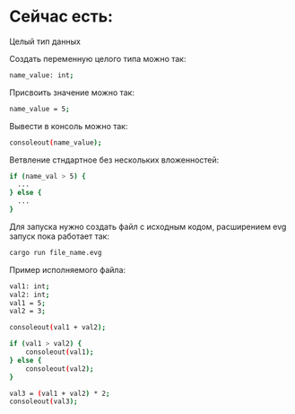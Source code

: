 <h1><b>Сейчас есть:</b></h1> 
Целый тип данных

Создать переменную целого типа можно так:
```bash
name_value: int;
```
Присвоить значение можно так:
```bash
name_value = 5;
```
Вывести в консоль можно так:
```bash
consoleout(name_value);
```
Ветвление стндартное без нескольких вложенностей:
```bash
if (name_val > 5) {
  ...
} else {
  ...
}
```
Для запуска нужно создать файл с исходным кодом, расширением evg
запуск пока работает так:
```bash
cargo run file_name.evg
```

Пример исполняемого файла:
```bash
val1: int;
val2: int;
val1 = 5;
val2 = 3;

consoleout(val1 + val2);

if (val1 > val2) {
    consoleout(val1);
} else {
    consoleout(val2);
}

val3 = (val1 + val2) * 2;
consoleout(val3);
```